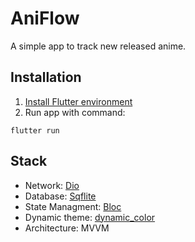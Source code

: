 # AniFlow

A simple app to track new released anime.

## Installation

1. [Install Flutter environment](https://docs.flutter.dev/get-started/install)
2. Run app with command:
```
flutter run
```

## Stack
 - Network: [Dio](https://pub.dev/packages/dio)
 - Database: [Sqflite](https://pub.dev/packages/sqflite)
 - State Managment: [Bloc](https://pub.dev/packages/bloc)
 - Dynamic theme: [dynamic_color](https://pub.dev/packages/dynamic_color)
 - Architecture: MVVM
